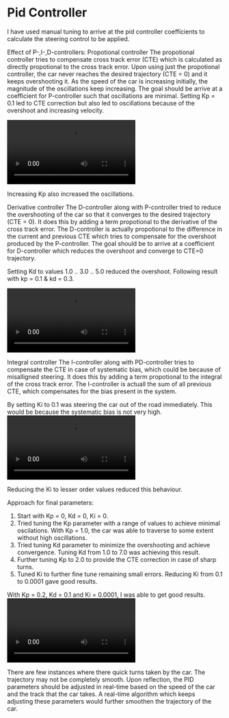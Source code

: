 # Pid Controller

[//]: # (Image References)
[video1]: ./pid_kp_0.1.mp4
[video2]: ./pid_kp_0.1_kd_3.0.mp4
[video3]: ./pid_track_kp_0.2_kd_7.0_ki_0.1.mp4
[video4]: ./final_pid.mp4

I have used manual tuning to arrive at the pid controller coefficients to calculate the steering control to be applied.

Effect of P-,I-,D-controllers:
Propotional controller
The propotional controller tries to compensate cross track error (CTE) which is calculated as  directly propotional to the cross track error. Upon using just the propotional controller, the car never reaches the desired trajectory (CTE = 0) and it keeps overshooting it.
As the speed of the car is increasing initially, the magnitude of the oscillations keep increasing. The goal should be arrive at a  coefficient for P-controller such that oscillations are minimal.
Setting Kp = 0.1 led to CTE correction but also led to oscillations because of the overshoot and increasing velocity.

![Video Link 1](./pid_kp_0.1.mp4)

Increasing Kp also increased the oscillations.



Derivative controller
The D-controller along with P-controller tried to reduce the overshooting of the car so that it converges to the desired trajectory (CTE = 0). It does this by adding a term propotional to the derivative of the cross track error. The D-controller is actually propotional to the difference in the current and previous CTE which tries to compensate for the overshoot produced by the P-controller.
The goal should be to arrive at a coefficient for D-controller which reduces the overshoot and converge to CTE=0 trajectory.

Setting Kd to values 1.0 .. 3.0 .. 5.0 reduced the overshoot.
Following result with kp = 0.1 & kd = 0.3.

![Video Link 2](./pid_kp_0.1_kd_3.0.mp4)

Integral controller
The I-controller along with PD-controller tries to compensate the CTE in case of systematic bias, which could be because of misalligned steering. It does this by adding a term propotional to the integral of the cross track error. The I-controller is actuall the sum of all previous CTE, which compensates for the bias present in the system. 

By setting Ki to 0.1 was steering the car out of the road immediately. This would be because the systematic bias is not very high.
![Video Link 3](./pid_track_kp_0.2_kd_7.0_ki_0.1.mp4)

Reducing the Ki to lesser order values reduced this behaviour.


Approach for final parameters:
1) Start with Kp = 0, Kd = 0, Ki = 0.
2) Tried tuning the Kp parameter with a range of values to achieve minimal oscilations. With Kp = 1.0, the car was able to traverse to some extent without high oscillations.
3) Tried tuning Kd parameter to minimize the overshooting and achieve convergence. Tuning Kd from 1.0 to 7.0 was achieving this result.
4) Further tuning Kp to 2.0 to provide the CTE correction in case of sharp turns.
5) Tuned Ki to further fine tune remaining small errors. Reducing Ki from 0.1 to 0.0001 gave good results.

With Kp = 0.2, Kd = 0.1 and Ki = 0.0001, I was able to get good results.
![Video Link 4](./final_pid.mp4)

There are few instances where there quick turns taken by the car. The trajectory may not be completely smooth.
Upon reflection, the PID parameters should be adjusted in real-time based on the speed of the car and the track that the car takes.
A real-time algorithm which keeps adjusting these parameters would further smoothen the trajectory of the car.



